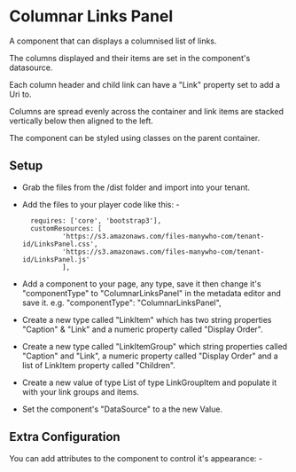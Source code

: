 # Columnar Links Panel

A component that can displays a columnised list of links.

The columns displayed and their items are set in the component's datasource.

Each column header and child link can have a "Link" property set to add a Uri to.

Columns are spread evenly across the container and link items are stacked vertically below then aligned to the left.

The component can be styled using classes on the parent container.


## Setup

- Grab the files from the /dist folder and import into your tenant.

- Add the files to your player code like this: -

        requires: ['core', 'bootstrap3'],
        customResources: [
                'https://s3.amazonaws.com/files-manywho-com/tenant-id/LinksPanel.css',
                'https://s3.amazonaws.com/files-manywho-com/tenant-id/LinksPanel.js'
                ],


- Add a component to your page, any type, save it then change it's "componentType" to "ColumnarLinksPanel" in the metadata editor and save it.
e.g. 
            "componentType": "ColumnarLinksPanel",

- Create a new type called "LinkItem" which has two string properties "Caption" & "Link" and a numeric property called "Display Order".

- Create a new type called "LinkItemGroup" which string properties called "Caption" and "Link", a numeric property called "Display Order" and a list of LinkItem property called "Children".

- Create a new value of type List of type LinkGroupItem and populate it with your link groups and items. 

- Set the component's "DataSource" to a the new Value. 


## Extra Configuration

You can add attributes to the component to control it's appearance: -
